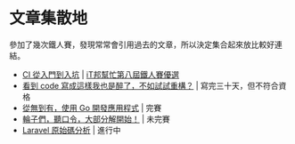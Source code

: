 # 文章集散地

參加了幾次鐵人賽，發現常常會引用過去的文章，所以決定集合起來放比較好連結。

* [CI 從入門到入坑](/ironman-intro-of-ci/README.md) | [iT邦幫忙第八屆鐵人賽優選](https://ithelp.ithome.com.tw/ironman/winner-list)
* [看到 code 寫成這樣我也是醉了，不如試試重構？](/ironman-refactoring-30-days/README.md) | 寫完三十天，但不符合資格
* [從無到有，使用 Go 開發應用程式](/ironman-start-golang-30-days/README.md) | 完賽
* [輪子們，聽口令，大部分解開始！](/ironman-decompose-wheels/README.md) | 未完賽
* [Laravel 原始碼分析](/ironman-analyze-laravel/README.md) | 進行中
